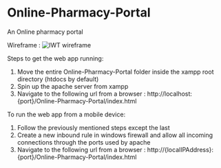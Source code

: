 # Online-Pharmacy-Portal

An Online pharmacy portal

Wireframe :
![IWT wireframe](https://user-images.githubusercontent.com/73662613/132163773-1bd7bbfa-857c-400a-9bf8-01987935933e.jpg)

Steps to get the web app running:
1. Move the entire Online-Pharmacy-Portal folder inside the xampp root directory (htdocs by default)
2. Spin up the apache server from xampp
3. Navigate to the following url from a browser : http://localhost:{port}/Online-Pharmacy-Portal/index.html

To run the web app from a mobile device:
1. Follow the previously mentioned steps except the last
2. Create a new inbound rule in windows firewall and allow all incoming connections through the ports used by apache
3. Navigate to the following url from a browser : http://{localIPAddress}:{port}/Online-Pharmacy-Portal/index.html
